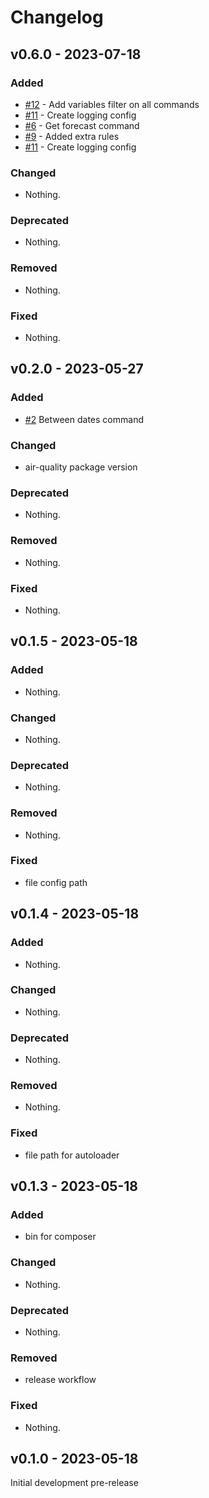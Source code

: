 # Changelog

## v0.6.0 - 2023-07-18

### Added

- [#12](https://github.com/mihaichris/air-quality-cli/pull/13) - Add variables filter on all commands
- [#11](https://github.com/mihaichris/air-quality-cli/pull/11) - Create logging config
- [#6](https://github.com/mihaichris/air-quality-cli/pull/7) - Get forecast command
- [#9](https://github.com/mihaichris/air-quality-cli/pull/9) - Added extra rules
- [#11](https://github.com/mihaichris/air-quality-cli/pull/11) - Create logging config

### Changed

- Nothing.

### Deprecated

- Nothing.

### Removed

- Nothing.

### Fixed

- Nothing.

## v0.2.0 - 2023-05-27

### Added

- [#2](https://github.com/mihaichris/air-quality-cli/pull/2) Between dates command

### Changed

- air-quality package version

### Deprecated

- Nothing.

### Removed

- Nothing.

### Fixed

- Nothing.

## v0.1.5 - 2023-05-18

### Added

- Nothing.

### Changed

- Nothing.

### Deprecated

- Nothing.

### Removed

- Nothing.

### Fixed

- file config path

## v0.1.4 - 2023-05-18

### Added

- Nothing.

### Changed

- Nothing.

### Deprecated

- Nothing.

### Removed

- Nothing.

### Fixed

- file path for autoloader

## v0.1.3 - 2023-05-18

### Added

- bin for composer

### Changed

- Nothing.

### Deprecated

- Nothing.

### Removed

- release workflow

### Fixed

- Nothing.

## v0.1.0 - 2023-05-18

Initial development pre-release
